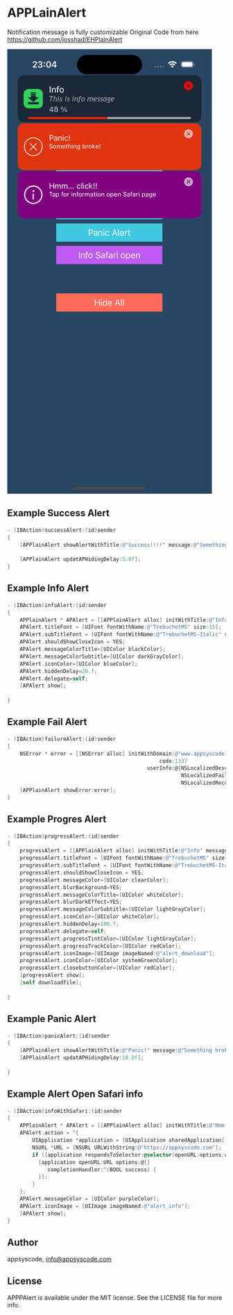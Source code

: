 # APPLainAlert
Notification message is fully customizable
Original Code from here https://github.com/josshad/EHPlainAlert


![APPPLainAlert|352x772, 60%](APPPlainAlert.png)


## Example Success Alert
````objective-c  
- (IBAction)successAlert:(id)sender
{
	[APPlainAlert showAlertWithTitle:@"Success!!!!" message:@"Something works! Lorem ipsum-Something works! Lorem ipsum-Something works! Lorem ipsum-!\nLorem\nlorem" type:APPlainAlertSuccess];
	
	[APPlainAlert updatAPHidingDelay:5.0f];
}
````

## Example Info Alert
````objective-c  
- (IBAction)infoAlert:(id)sender
{
	APPlainAlert * APAlert = [[APPlainAlert alloc] initWithTitle:@"Info\n" message:@"This is info message" type:APPlainAlertInfo];
	APAlert.titleFont = [UIFont fontWithName:@"TrebuchetMS" size:15];
	APAlert.subTitleFont = [UIFont fontWithName:@"TrebuchetMS-Italic" size:12];
	APAlert.shouldShowCloseIcon = YES;
	APAlert.messageColorTitle=[UIColor blackColor];
	APAlert.messageColorSubtitle=[UIColor darkGrayColor];
	APAlert.iconColor=[UIColor blueColor];
	APAlert.hiddenDelay=20.f;
	APAlert.delegate=self;
	[APAlert show];

}
````

## Example Fail Alert
````objective-c  
- (IBAction)failureAlert:(id)sender
{
	NSError * error = [[NSError alloc] initWithDomain:@"www.appsyscode.com"
												 code:1337
											 userInfo:@{NSLocalizedDescriptionKey: NSLocalizedString(@"Operation was unsuccessful.", nil),
														NSLocalizedFailureReasonErrorKey: NSLocalizedString(@"The operation timed out.", nil),
														NSLocalizedRecoverySuggestionErrorKey: NSLocalizedString(@"Have you tried turning it off and on again?", nil)}];
	[APPlainAlert showError:error];
}

````

## Example Progres Alert
````objective-c  
- (IBAction)progressAlert:(id)sender
{
	progressAlert = [[APPlainAlert alloc] initWithTitle:@"Info" message:@"This is info message" type:APPlainAlertProgress];
	progressAlert.titleFont = [UIFont fontWithName:@"TrebuchetMS" size:17];
	progressAlert.subTitleFont = [UIFont fontWithName:@"TrebuchetMS-Italic" size:14];
	progressAlert.shouldShowCloseIcon = YES;
	progressAlert.messageColor=[UIColor clearColor];
	progressAlert.blurBackground=YES;
	progressAlert.messageColorTitle=[UIColor whiteColor];
	progressAlert.blurDarkEffect=YES;
	progressAlert.messageColorSubtitle=[UIColor lightGrayColor];
	progressAlert.iconColor=[UIColor whiteColor];
	progressAlert.hiddenDelay=100.f;
	progressAlert.delegate=self;
	progressAlert.progressTintColor=[UIColor lightGrayColor];
	progressAlert.progressTrackColor=[UIColor redColor];
	progressAlert.iconImage=[UIImage imageNamed:@"alert_download"];
	progressAlert.iconColor=[UIColor systemGreenColor];
	progressAlert.closebuttonColor=[UIColor redColor];
	[progressAlert show];
	[self downloadfile];

}

````
## Example Panic Alert
````objective-c  
- (IBAction)panicAlert:(id)sender
{
	[APPlainAlert showAlertWithTitle:@"Panic!" message:@"Something brokе!" type:APPlainAlertPanic];
	[APPlainAlert updatAPHidingDelay:10.0f];

}

````

## Example Alert Open Safari info
````objective-c  
- (IBAction)infoWithSafari:(id)sender
{
	APPlainAlert * APAlert = [[APPlainAlert alloc] initWithTitle:@"Hmm... click!!" message:@"Tap for information open Safari page" type:APPlainAlertInfo];
	APAlert.action = ^{
		UIApplication *application = [UIApplication sharedApplication];
		NSURL *URL = [NSURL URLWithString:@"https://appsyscode.com"];
		if ([application respondsToSelector:@selector(openURL:options:completionHandler:)]) {
		  [application openURL:URL options:@{}
			 completionHandler:^(BOOL success) {
		  }];
		}
	};
	APAlert.messageColor = [UIColor purpleColor];
	APAlert.iconImage = [UIImage imageNamed:@"alert_info"];
	[APAlert show];
}

````
## Author

appsyscode, info@appsyscode.com

## License

APPPAlert is available under the MIT license. See the LICENSE file for more info.

